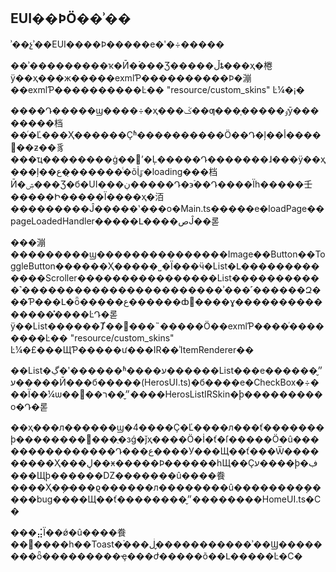 ## EUI��ϷӦ��ʾ��

ʾ��չʾ��EUI����Ϸ�����е�ʹ�÷�����

��ʾ���������ҡ�Ӣ�ۡ���Ʒ�����ڵȶ���ҳ�棬ÿ��ҳ���ж�����exmlƤ����������Ϸ�漰��exmlƤ����������Ŀ�� "resource/custom_skins" Ŀ¼�¡�

����Դ�����ϣ����÷�ҳ���ػ��ƣ���֤�����ٶȳ��������档��ͬ�Ľ���Ҳ������Ҫʱ����������Ӧ��Դ�ļ��أ����󱣻��ƶ��豸���ҵ��������ġ��ʼ�Ļ�����Դ�������ɺ���ÿ��ҳ���ļ��ع��̣�����ͨ�õİٷֱ�loading���档Ӣ�ۺ���Ʒ�б�UI���ڹ�����Դ�϶࣬��Դ����Ϊһ�����壬�����Ի�����Ϊ����ҳ�洦���������Ĵ�����ʽ���ο�Main.ts�����е�loadPage��pageLoadedHandler�����Լ����صĴ��롣

���漰���������ϣ���������������Image��Button��ToggleButton������Ҳ�����˽�Ϊ���ӵ�List�Լ�������������Scroller����������������List�����������˺�����������������������ʾ���˹������Զ���Ƥ���Լ�ȫ�����ع������ȸ߼����ɣ���������������̽����ĿԴ�롣ÿ��List������Ⱦ��׼���˵�����Ӧ��exmlƤ����ͬ��������Ŀ�� "resource/custom_skins" Ŀ¼�£���ЩƤ�����ư���IR��ʾItemRenderer��

��List�ڲ�ʹ������ʱ����ע������List���е�����״̬������עӢ���б�����(HerosUI.ts)�б����е�CheckBox�÷���Ϊ��¼ѡ��״̬��ר��׼����HerosListIRSkin�࣬ϸ���������о�Դ�롣

��ҳ���л������ϣ�4����Ҫ�Ľ����л���ť�������ϸ��������߼���ֻ�зǵ�ǰҳ����Ӧ�İ�ť�ſ�����Ӧ�û���������������Դ���ع����У���Щ��ť���Ѿ���������Ҳ���ڸ��ӿ�����Ϸ������һЩ��Ҫע����ϸ�ڣ���Щϸ������Ǳ�������û����飬����Ҳ�ܴ��̶��ϱ������л��������û��������ܴ�����bug����Щ��ť��������״̬��������HomeUI.ts�С�

���⣬Ϊ��ǿ�û����飬��׼����һ��Toast�࣬���ڶ�̬����������ʾ��Ϣ��������ȫ���������ҿ���ժ�����õ��Լ�����Ŀ�С�
